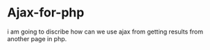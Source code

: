 # Ajax-for-php
i am going to discribe how can we use ajax from getting results from another page in php.
